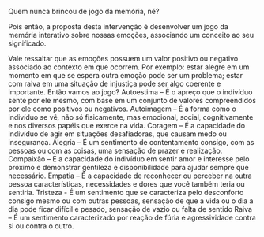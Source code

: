 Quem nunca brincou de jogo da memória, né?

Pois então, a proposta desta intervenção é desenvolver um jogo da memória interativo sobre nossas emoções, associando um conceito ao seu significado.

Vale ressaltar que as emoções possuem um valor positivo ou negativo associado ao contexto em que ocorrem. Por exemplo: estar alegre em um momento em que se espera outra emoção pode ser um problema; estar com raiva em uma situação de injustiça pode ser algo coerente e importante. Então vamos ao jogo?
Autoestima – É o apreço que o indivíduo sente por ele mesmo, com base em um conjunto de valores compreendidos por ele como positivos ou negativos.
Autoimagem – É a forma como o indivíduo se vê, não só fisicamente, mas emocional, social, cognitivamente e nos diversos papéis que exerce na vida.
Coragem – É a capacidade do indivíduo de agir em situações desafiadoras, que causam medo ou insegurança.
Alegria – É um sentimento de contentamento consigo, com as pessoas ou com as coisas, uma sensação de prazer e realização.
Compaixão – É a capacidade do indivíduo em sentir amor e interesse pelo próximo e demonstrar gentileza e disponibilidade para ajudar sempre que necessário.
Empatia – É a capacidade de reconhecer ou perceber na outra pessoa características, necessidades e dores que você também teria ou sentiria.
Tristeza - É um sentimento que se caracteriza pelo desconforto consigo mesmo ou com outras pessoas, sensação de que a vida ou o dia a dia pode ficar difícil e pesado, sensação de vazio ou falta de sentido
Raiva – É um sentimento caracterizado por reação de fúria e agressividade contra si ou contra o outro.
